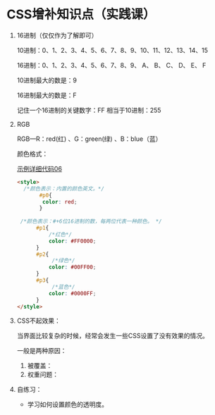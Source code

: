 # CSS增补知识点（实践课）

1. 16进制（仅仅作为了解即可）

   10进制：0、1、2、3、4、5、6、7、8、9、10、11、12、13、14、15

   16进制：0、1、2、3、4、5、6、7、8、9、 A、  B、 C、 D、  E、  F

   10进制最大的数是：9

   16进制最大的数是：F

   记住一个16进制的关键数字：FF 相当于10进制：255

2. RGB

   RGB—R：red(红) 、G：green(绿) 、B：blue（蓝）

   颜色格式：

   [示例详细代码06](代码相关/demo06.html)

   ```html
   <style>
     /*颜色表示：内置的颜色英文。*/  
          #p0{
           color: red;
          }
      
    /*颜色表示：#+6位16进制的数，每两位代表一种颜色。 */
         #p1{
             /*红色*/
             color: #FF0000;
         }
         #p2{
              /*绿色*/
             color: #00FF00;
         }
         #p3{
              /*蓝色*/
             color: #0000FF;
         }
   </style>
   ```

3. CSS不起效果：

   当界面比较复杂的时候，经常会发生一些CSS设置了没有效果的情况。

   一般是两种原因：

   1. 被覆盖：
   2. 权重问题：

4. 自练习：

   - 学习如何设置颜色的透明度。